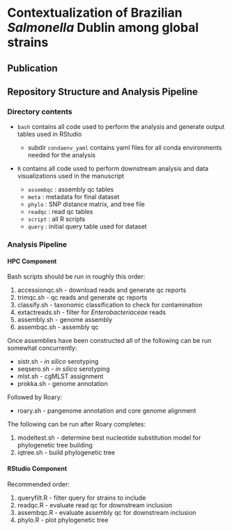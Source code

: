 # Contextualization of Brazilian *Salmonella* Dublin among global strains

## Publication 

## Repository Structure and Analysis Pipeline 

### Directory contents

*   `bash` contains all code used to perform the analysis and generate output tables used in RStudio
  
      * subdir `condaenv_yaml` contains yaml files for all conda environments needed for the analysis

*    `R` contains all code used to perform downstream analysis and data visualizations used in the manuscript

      * `assembqc` : assembly qc tables 
      * `meta` : metadata for final dataset
      * `phylo` : SNP distance matrix, and tree file
      * `readqc` : read qc tables
      * `script` : all R scripts
      * `query` : initial query table used for dataset

### Analysis Pipeline 

#### **HPC Component**

Bash scripts should be run in roughly this order: 

1. accessionqc.sh - download reads and generate qc reports
2. trimqc.sh - qc reads and generate qc reports
3. classify.sh - taxonomic classification to check for contamination
4. extactreads.sh - filter for *Enterobacteriaceae* reads
5. assembly.sh - genome assembly
6. assembqc.sh - assembly qc

Once assemblies have been constructed all of the following can be run somewhat concurrently:

* sistr.sh - *in silico* serotyping
* seqsero.sh - *in silico* serotyping
* mlst.sh - cgMLST assignment
* prokka.sh - genome annotation

Followed by Roary:

* roary.sh - pangenome annotation and core genome alignment

The following can be run after Roary completes:
1. modeltest.sh - determine best nucleotide substitution model for phylogenetic tree building
2. iqtree.sh - build phylogenetic tree

#### **RStudio Component**

Recommended order:

1. queryfilt.R - filter query for strains to include
2. readqc.R - evaluate read qc for downstream inclusion
3. assembqc.R - evaluate assembly qc for downstream inclusion
4. phylo.R - plot phylogenetic tree


